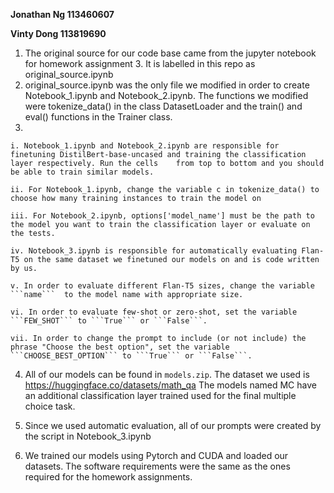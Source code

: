 **Jonathan Ng 113460607**

**Vinty Dong 113819690**

1. The original source for our code base came from the jupyter notebook for homework assignment 3. It is labelled in this repo as original_source.ipynb
2. original_source.ipynb was the only file we modified in order to create Notebook_1.ipynb and Notebook_2.ipynb. The functions we modified were tokenize_data() in the class DatasetLoader and the train() and eval() functions in the Trainer class.
3.

    i. Notebook_1.ipynb and Notebook_2.ipynb are responsible for finetuning DistilBert-base-uncased and training the classification layer respectively. Run the cells    from top to bottom and you should be able to train similar models. 
 
    ii. For Notebook_1.ipynb, change the variable c in tokenize_data() to choose how many training instances to train the model on
  
    iii. For Notebook_2.ipynb, options['model_name'] must be the path to the model you want to train the classification layer or evaluate on the tests.

    iv. Notebook_3.ipynb is responsible for automatically evaluating Flan-T5 on the same dataset we finetuned our models on and is code written by us. 

    v. In order to evaluate different Flan-T5 sizes, change the variable ```name```  to the model name with appropriate size. 

    vi. In order to evaluate few-shot or zero-shot, set the variable ```FEW_SHOT``` to ```True``` or ```False```. 

    vii. In order to change the prompt to include (or not include) the phrase "Choose the best option", set the variable ```CHOOSE_BEST_OPTION``` to ```True``` or ```False```.  

4. All of our models can be found in ```models.zip```. The dataset we used is https://huggingface.co/datasets/math_qa The models named MC have an additional classification layer trained used for the final multiple choice task.

5. Since we used automatic evaluation, all of our prompts were created by the script in Notebook_3.ipynb

6. We trained our models using Pytorch and CUDA and loaded our datasets. The software requirements were the same as the ones required for the homework assignments.
